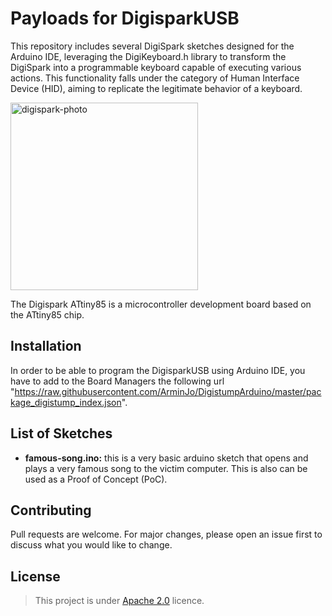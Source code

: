 # Payloads for DigisparkUSB

This repository includes several DigiSpark sketches designed for the Arduino IDE, leveraging the DigiKeyboard.h library to transform the DigiSpark into a programmable keyboard capable of executing various actions. This functionality falls under the category of Human Interface Device (HID), aiming to replicate the legitimate behavior of a keyboard. 

<img src="https://www.bifelectronic.com/5523-large_default/ard-digispark.jpg" alt="digispark-photo" width=300px>

The Digispark ATtiny85 is a microcontroller development board based on the ATtiny85 chip.

## Installation

In order to be able to program the DigisparkUSB using Arduino IDE, you have to add to the Board Managers the following url "https://raw.githubusercontent.com/ArminJo/DigistumpArduino/master/package_digistump_index.json".

## List of Sketches

- **famous-song.ino:** this is a very basic arduino sketch that opens and plays a very famous song to the victim computer. This is also can be used as a Proof of Concept (PoC).

## Contributing

Pull requests are welcome. For major changes, please open an issue first
to discuss what you would like to change.

## License

>This project is under [Apache 2.0](https://choosealicense.com/licenses/apache-2.0/) licence.
